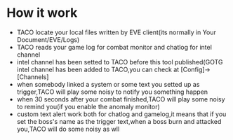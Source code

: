 # How it work #

* TACO locate your local files written by EVE client(its normally in Your Document/EVE/Logs)
* TACO reads your game log for combat monitor and chatlog for intel channel
* intel channel has been setted to TACO before this tool published(GOTG intel channel has been added to TACO,you can check at [Config]->[Channels]
* when somebody linked a system or some text you setted up as trigger,TACO will play some noisy to notify you something happen
* when 30 seconds after your combat finished,TACO will play some noisy to remind you(if you enable the anomaly monitor)
* custom text alert work both for chatlog and gamelog,it means that if you set the boss's name as the trigger text,when a boss burn and attacked you,TACO will do some noisy as wll
